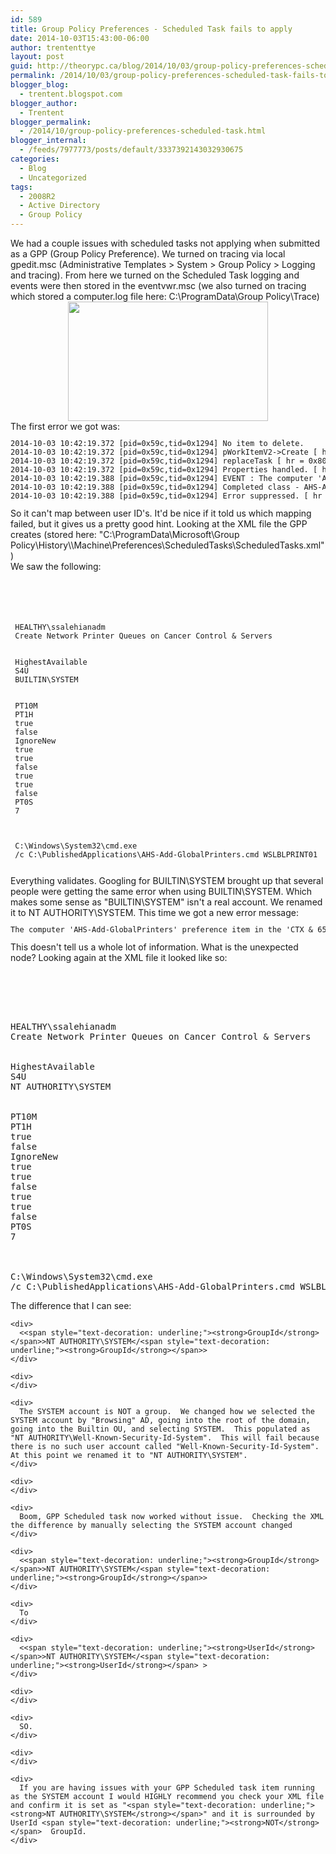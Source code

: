 ```yaml
---
id: 589
title: Group Policy Preferences - Scheduled Task fails to apply
date: 2014-10-03T15:43:00-06:00
author: trententtye
layout: post
guid: http://theorypc.ca/blog/2014/10/03/group-policy-preferences-scheduled-task-fails-to-apply/
permalink: /2014/10/03/group-policy-preferences-scheduled-task-fails-to-apply/
blogger_blog:
  - trentent.blogspot.com
blogger_author:
  - Trentent
blogger_permalink:
  - /2014/10/group-policy-preferences-scheduled-task.html
blogger_internal:
  - /feeds/7977773/posts/default/3337392143032930675
categories:
  - Blog
  - Uncategorized
tags:
  - 2008R2
  - Active Directory
  - Group Policy
---
```

<div>
  We had a couple issues with scheduled tasks not applying when submitted as a GPP (Group Policy Preference).  We turned on tracing via local gpedit.msc (Administrative Templates > System > Group Policy > Logging and tracing).  From here we turned on the Scheduled Task logging and events were then stored in the eventvwr.msc (we also turned on tracing which stored a computer.log file here: C:\ProgramData\Group Policy\Trace)
</div>

<div style="font-family: Helvetica; font-size: 12px;">
</div>

<div style="clear: both; text-align: center;">
  <a style="margin-left: 1em; margin-right: 1em;" href="http://1.bp.blogspot.com/-VeidyIP6wFE/VC8TrZa2F5I/AAAAAAAAAjo/eMGBJ3YGFr0/s1600/image_thumb.png"><img src="http://1.bp.blogspot.com/-VeidyIP6wFE/VC8TrZa2F5I/AAAAAAAAAjo/eMGBJ3YGFr0/s1600/image_thumb.png" width="320" height="191" border="0" /></a>
</div>

<div style="font-family: Helvetica; font-size: 12px;">
</div>

<div>
  The first error we got was:
</div>

<div style="font-family: Helvetica; font-size: 12px;">
  <pre class="lang:default decode:true ">2014-10-03 10:42:19.372 [pid=0x59c,tid=0x1294] No item to delete.
2014-10-03 10:42:19.372 [pid=0x59c,tid=0x1294] pWorkItemV2->Create [ hr = 0x80070534 "No mapping between account names and security IDs was done." ]
2014-10-03 10:42:19.372 [pid=0x59c,tid=0x1294] replaceTask [ hr = 0x80070534 "No mapping between account names and security IDs was done." ]
2014-10-03 10:42:19.372 [pid=0x59c,tid=0x1294] Properties handled. [ hr = 0x80070534 "No mapping between account names and security IDs was done." ]
2014-10-03 10:42:19.388 [pid=0x59c,tid=0x1294] EVENT : The computer 'AHS-Add-GlobalPrinters' preference item in the 'CTX & 65 Test {E6775312-AAC0-45C3-8A1C-5F5EA46701A7}' Group Policy object did not apply because it failed with error code '0x80070534 No mapping between account names and security IDs was done.'%100790275
2014-10-03 10:42:19.388 [pid=0x59c,tid=0x1294] Completed class - AHS-Add-GlobalPrinters. [ hr = 0x80070534 "No mapping between account names and security IDs was done." ]
2014-10-03 10:42:19.388 [pid=0x59c,tid=0x1294] Error suppressed. [ hr = 0x80070534 "No mapping between account names and security IDs was done." ]</pre>
</div>

<div style="font-family: Helvetica; font-size: 12px;">
</div>

<div>
  So it can't map between user ID's.  It'd be nice if it told us which mapping failed, but it gives us a pretty good hint. Looking at the XML file the GPP creates (stored here:  "C:\ProgramData\Microsoft\Group Policy\History\\Machine\Preferences\ScheduledTasks\ScheduledTasks.xml" )
</div>

<div>
  We saw the following:
</div>

<div style="font-family: Helvetica; font-size: 12px;">
  <pre class="lang:default decode:true "><?xml version="1.0" encoding="UTF-8" ?><ScheduledTasks clsid="{CC63F200-7309-4ba0-B154-A71CD118DBCC}">  
 <TaskV2 clsid="{D8896631-B747-47a7-84A6-C155337F3BC8}" name="AHS-Add-GlobalPrinters" image="1" changed="2014-10-03 17:15:15" uid="{EDDCD78F-46AC-414A-92B2-65D37D12E3F9}" bypassErrors="0" userContext="0" removePolicy="1" desc="Create Network Printer Queues on Cancer Control & Servers" policyApplied="1"> 
 <Properties action="R" name="AHS-Add-GlobalPrinters" runAs="NT AUTHORITY\SYSTEM" logonType="S4U"> 
 <Task version="1.2"> 
 <RegistrationInfo> 
 <Author>HEALTHY\ssalehianadm</Author> 
 <Description>Create Network Printer Queues on Cancer Control & Servers</Description></RegistrationInfo> 
 <Principals> 
 <Principal id="Author"> 
 <RunLevel>HighestAvailable</RunLevel> 
 <LogonType>S4U</LogonType> 
 <UserId>BUILTIN\SYSTEM</UserId></Principal></Principals> 
 <Settings> 
 <IdleSettings> 
 <Duration>PT10M</Duration> 
 <WaitTimeout>PT1H</WaitTimeout> 
 <StopOnIdleEnd>true</StopOnIdleEnd> 
 <RestartOnIdle>false</RestartOnIdle></IdleSettings> 
 <MultipleInstancesPolicy>IgnoreNew</MultipleInstancesPolicy> 
 <DisallowStartIfOnBatteries>true</DisallowStartIfOnBatteries> 
 <StopIfGoingOnBatteries>true</StopIfGoingOnBatteries> 
 <AllowHardTerminate>false</AllowHardTerminate> 
 <AllowStartOnDemand>true</AllowStartOnDemand> 
 <Enabled>true</Enabled> 
 <Hidden>false</Hidden> 
 <ExecutionTimeLimit>PT0S</ExecutionTimeLimit> 
 <Priority>7</Priority></Settings> 
 <Triggers></Triggers> 
 <Actions> 
 <Exec> 
 <Command>C:\Windows\System32\cmd.exe</Command> 
 <Arguments>/c C:\PublishedApplications\AHS-Add-GlobalPrinters.cmd WSLBLPRINT01</Arguments></Exec></Actions></Task></Properties> 
 <Filters></pre>
</div>

<div>
  <div>
    Everything validates.  Googling for BUILTIN\SYSTEM brought up that several people were getting the same error when using BUILTIN\SYSTEM.  Which makes some sense as "BUILTIN\SYSTEM" isn't a real account.  We renamed it to NT AUTHORITY\SYSTEM.  This time we got a new error message:
  </div>
  
  <div style="font-family: Helvetica; font-size: 12px;">
  </div>
  
  <div style="font-family: Helvetica; font-size: 12px;">
  </div>
  
  <div>
    <div style="font-family: Helvetica; font-size: 12px;">
      <pre class="lang:default decode:true ">The computer 'AHS-Add-GlobalPrinters' preference item in the 'CTX & 65 Prod {CB954F1D-7AE5-4706-9BCC-995A0D83CED5}' Group Policy object did not apply because it failed with error code '0x80041316 The task XML contains an unexpected node.' See trace file for more details.</pre>
    </div>
  </div>
  
  <div>
  </div>
  
  <div>
    This doesn't tell us a whole lot of information.  What is the unexpected node? Looking again at the XML file it looked like so:
  </div>
  
  <div>
  </div>
  
  <div>
    <pre class="lang:default decode:true "><?xml version="1.0" encoding="UTF-8" ?><ScheduledTasks clsid="{CC63F200-7309-4ba0-B154-A71CD118DBCC}">  
<TaskV2 clsid="{D8896631-B747-47a7-84A6-C155337F3BC8}" name="AHS-Add-GlobalPrinters" image="1" changed="2014-10-03 17:15:15" uid="{EDDCD78F-46AC-414A-92B2-65D37D12E3F9}" bypassErrors="0" userContext="0" removePolicy="1" desc="Create Network Printer Queues on Cancer Control & Servers" policyApplied="1"> 
<Properties action="R" name="AHS-Add-GlobalPrinters" runAs="NT AUTHORITY\SYSTEM" logonType="S4U"> 
<Task version="1.2"> 
<RegistrationInfo> 
<Author>HEALTHY\ssalehianadm</Author> 
<Description>Create Network Printer Queues on Cancer Control & Servers</Description></RegistrationInfo> 
<Principals> 
<Principal id="Author"> 
<RunLevel>HighestAvailable</RunLevel> 
<LogonType>S4U</LogonType> 
<GroupId>NT AUTHORITY\SYSTEM</GroupId></Principal></Principals> 
<Settings> 
<IdleSettings> 
<Duration>PT10M</Duration> 
<WaitTimeout>PT1H</WaitTimeout> 
<StopOnIdleEnd>true</StopOnIdleEnd> 
<RestartOnIdle>false</RestartOnIdle></IdleSettings> 
<MultipleInstancesPolicy>IgnoreNew</MultipleInstancesPolicy> 
<DisallowStartIfOnBatteries>true</DisallowStartIfOnBatteries> 
<StopIfGoingOnBatteries>true</StopIfGoingOnBatteries> 
<AllowHardTerminate>false</AllowHardTerminate> 
<AllowStartOnDemand>true</AllowStartOnDemand> 
<Enabled>true</Enabled> 
<Hidden>false</Hidden> 
<ExecutionTimeLimit>PT0S</ExecutionTimeLimit> 
<Priority>7</Priority></Settings> 
<Triggers></Triggers> 
<Actions> 
<Exec> 
<Command>C:\Windows\System32\cmd.exe</Command> 
<Arguments>/c C:\PublishedApplications\AHS-Add-GlobalPrinters.cmd WSLBLPRINT01</Arguments></Exec></Actions></Task></Properties> 
<Filters></pre>
  </div>
  
  <div style="font-family: Helvetica; font-size: 12px;">
  </div>
  
  <div>
    <div>
      The difference that I can see:
    </div>
    
    <div>
      <<span style="text-decoration: underline;"><strong>GroupId</strong></span>>NT AUTHORITY\SYSTEM</<span style="text-decoration: underline;"><strong>GroupId</strong></span>>
    </div>
    
    <div>
    </div>
    
    <div>
      The SYSTEM account is NOT a group.  We changed how we selected the SYSTEM account by "Browsing" AD, going into the root of the domain, going into the Builtin OU, and selecting SYSTEM.  This populated as "NT AUTHORITY\Well-Known-Security-Id-System".  This will fail because there is no such user account called "Well-Known-Security-Id-System".  At this point we renamed it to "NT AUTHORITY\SYSTEM".
    </div>
    
    <div>
    </div>
    
    <div>
      Boom, GPP Scheduled task now worked without issue.  Checking the XML the difference by manually selecting the SYSTEM account changed
    </div>
    
    <div>
      <<span style="text-decoration: underline;"><strong>GroupId</strong></span>>NT AUTHORITY\SYSTEM</<span style="text-decoration: underline;"><strong>GroupId</strong></span>>
    </div>
    
    <div>
      To
    </div>
    
    <div>
      <<span style="text-decoration: underline;"><strong>UserId</strong></span>>NT AUTHORITY\SYSTEM</<span style="text-decoration: underline;"><strong>UserId</strong></span> >
    </div>
    
    <div>
    </div>
    
    <div>
      SO.
    </div>
    
    <div>
    </div>
    
    <div>
      If you are having issues with your GPP Scheduled task item running as the SYSTEM account I would HIGHLY recommend you check your XML file and confirm it is set as "<span style="text-decoration: underline;"><strong>NT AUTHORITY\SYSTEM</strong></span>" and it is surrounded by UserId <span style="text-decoration: underline;"><strong>NOT</strong></span>  GroupId.
    </div>
  </div>
</div>

<!-- AddThis Advanced Settings generic via filter on the_content -->

<!-- AddThis Share Buttons generic via filter on the_content -->